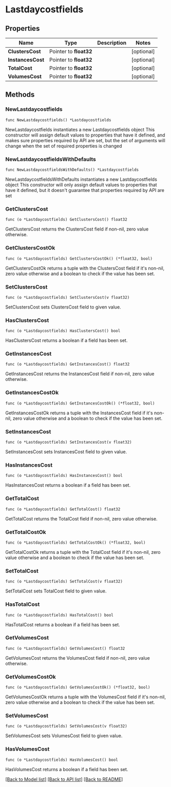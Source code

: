 # Lastdaycostfields

## Properties

Name | Type | Description | Notes
------------ | ------------- | ------------- | -------------
**ClustersCost** | Pointer to **float32** |  | [optional] 
**InstancesCost** | Pointer to **float32** |  | [optional] 
**TotalCost** | Pointer to **float32** |  | [optional] 
**VolumesCost** | Pointer to **float32** |  | [optional] 

## Methods

### NewLastdaycostfields

`func NewLastdaycostfields() *Lastdaycostfields`

NewLastdaycostfields instantiates a new Lastdaycostfields object
This constructor will assign default values to properties that have it defined,
and makes sure properties required by API are set, but the set of arguments
will change when the set of required properties is changed

### NewLastdaycostfieldsWithDefaults

`func NewLastdaycostfieldsWithDefaults() *Lastdaycostfields`

NewLastdaycostfieldsWithDefaults instantiates a new Lastdaycostfields object
This constructor will only assign default values to properties that have it defined,
but it doesn't guarantee that properties required by API are set

### GetClustersCost

`func (o *Lastdaycostfields) GetClustersCost() float32`

GetClustersCost returns the ClustersCost field if non-nil, zero value otherwise.

### GetClustersCostOk

`func (o *Lastdaycostfields) GetClustersCostOk() (*float32, bool)`

GetClustersCostOk returns a tuple with the ClustersCost field if it's non-nil, zero value otherwise
and a boolean to check if the value has been set.

### SetClustersCost

`func (o *Lastdaycostfields) SetClustersCost(v float32)`

SetClustersCost sets ClustersCost field to given value.

### HasClustersCost

`func (o *Lastdaycostfields) HasClustersCost() bool`

HasClustersCost returns a boolean if a field has been set.

### GetInstancesCost

`func (o *Lastdaycostfields) GetInstancesCost() float32`

GetInstancesCost returns the InstancesCost field if non-nil, zero value otherwise.

### GetInstancesCostOk

`func (o *Lastdaycostfields) GetInstancesCostOk() (*float32, bool)`

GetInstancesCostOk returns a tuple with the InstancesCost field if it's non-nil, zero value otherwise
and a boolean to check if the value has been set.

### SetInstancesCost

`func (o *Lastdaycostfields) SetInstancesCost(v float32)`

SetInstancesCost sets InstancesCost field to given value.

### HasInstancesCost

`func (o *Lastdaycostfields) HasInstancesCost() bool`

HasInstancesCost returns a boolean if a field has been set.

### GetTotalCost

`func (o *Lastdaycostfields) GetTotalCost() float32`

GetTotalCost returns the TotalCost field if non-nil, zero value otherwise.

### GetTotalCostOk

`func (o *Lastdaycostfields) GetTotalCostOk() (*float32, bool)`

GetTotalCostOk returns a tuple with the TotalCost field if it's non-nil, zero value otherwise
and a boolean to check if the value has been set.

### SetTotalCost

`func (o *Lastdaycostfields) SetTotalCost(v float32)`

SetTotalCost sets TotalCost field to given value.

### HasTotalCost

`func (o *Lastdaycostfields) HasTotalCost() bool`

HasTotalCost returns a boolean if a field has been set.

### GetVolumesCost

`func (o *Lastdaycostfields) GetVolumesCost() float32`

GetVolumesCost returns the VolumesCost field if non-nil, zero value otherwise.

### GetVolumesCostOk

`func (o *Lastdaycostfields) GetVolumesCostOk() (*float32, bool)`

GetVolumesCostOk returns a tuple with the VolumesCost field if it's non-nil, zero value otherwise
and a boolean to check if the value has been set.

### SetVolumesCost

`func (o *Lastdaycostfields) SetVolumesCost(v float32)`

SetVolumesCost sets VolumesCost field to given value.

### HasVolumesCost

`func (o *Lastdaycostfields) HasVolumesCost() bool`

HasVolumesCost returns a boolean if a field has been set.


[[Back to Model list]](../README.md#documentation-for-models) [[Back to API list]](../README.md#documentation-for-api-endpoints) [[Back to README]](../README.md)


